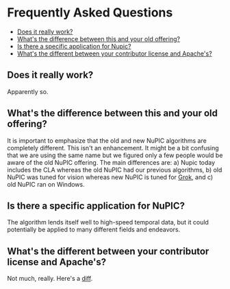 Frequently Asked Questions
===========================

<section>
    <ul>
      <li><a href="#does_it_really_work">Does it really work?</a></li>
      <li><a href="#whats_the_different_between_this_and_your_old_offering">What's the difference between this and your old offering?</a></li>
      <li><a href="#is_there_a_specific_application_for_nupic">Is there a specific application for Nupic?</a></li>
      <li><a href="#whats_the_difference_between_your_contributor_license_and_apaches">What's the different between your contributor license and Apache's?</a></li>
    </ul>
</section>

Does it really work?
--------------------

Apparently so.

What's the difference between this and your old offering?
--------------------

It is important to emphasize that the old and new NuPIC algorithms are completely different.  This isn't an enhancement.  It might be a bit confusing that we are using the same name but we figured only a few people would be aware of the old NuPIC offering. The main differences are: a) Nupic today includes the CLA whereas the old NuPIC had our previous algorithms, b) old NuPIC was tuned for vision whereas new NuPIC is tuned for [Grok](http://groksolutions.com/product.html), and c) old NuPIC ran on Windows.

Is there a specific application for NuPIC?
--------------------

The algorithm lends itself well to high-speed temporal data, but it could potentially be applied to many different fields and endeavors.

What's the different between your contributor license and Apache's?
--------------------

Not much, really. Here's a [diff](http://www.diffchecker.com/tas54ez4).